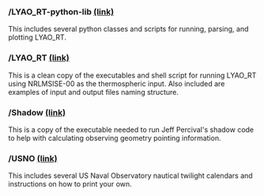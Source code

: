 ### /LYAO_RT-python-lib [(link)](https://github.com/lenses-lab/LYAO_RT-2018JA026426/tree/master/LYAO_RT-python-lib)
This includes several python classes and scripts for running, parsing, and plotting LYAO_RT.

### /LYAO_RT [(link)](https://github.com/lenses-lab/LYAO_RT-2018JA026426/tree/master/LYAO_RT)
This is a clean copy of the executables and shell script for running LYAO_RT using NRLMSISE-00 as the thermospheric input. Also included are examples of input and output files naming structure.

### /Shadow [(link)](https://github.com/lenses-lab/LYAO_RT-2018JA026426/tree/master/Shadow)
This is a copy of the executable needed to run Jeff Percival's shadow code to help with calculating observing geometry pointing information.

### /USNO [(link)](https://github.com/lenses-lab/LYAO_RT-2018JA026426/tree/master/USNO)
This includes several US Naval Observatory nautical twilight calendars and instructions on how to print your own.
